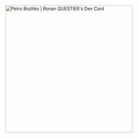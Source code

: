 <div>
  <a href="https://app.daily.dev/ghosts_mdl"><img src="https://api.daily.dev/devcards/9d0d2b6c84f040a58da340e5a7c5b982.png?r=z56" width="400" alt="Petro Bozhko | Ronan QUESTIER's Dev Card" align="right"/></a>
</div>
